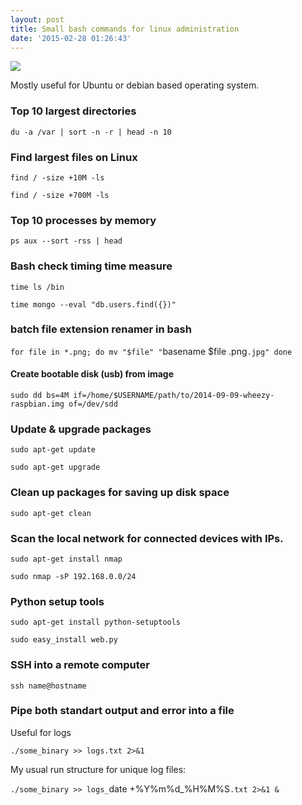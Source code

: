 ```yaml
---
layout: post
title: Small bash commands for linux administration
date: '2015-02-28 01:26:43'
---
```


[![](https://distilleryimage3-a.akamaihd.net/fac1ecea8f6111e2b3e122000a1f9a4f_7.jpg)](https://instagram.com/uhakan/)

Mostly useful for Ubuntu or debian based operating system.

### Top 10 largest directories

`du -a /var | sort -n -r | head -n 10`

### Find largest files on Linux

`find / -size +10M -ls`

`find / -size +700M -ls`

### Top 10 processes by memory 

`ps aux --sort -rss | head`


### Bash check timing time measure

`time ls /bin`

`time mongo --eval "db.users.find({})"`

### batch file extension renamer in bash

`for file in *.png; do
    mv "$file" "`basename $file .png`.jpg"
done`

#### Create bootable disk (usb) from image

`sudo dd bs=4M if=/home/$USERNAME/path/to/2014-09-09-wheezy-raspbian.img of=/dev/sdd`

### Update & upgrade packages

`sudo apt-get update`

`sudo apt-get upgrade`

### Clean up packages for saving up disk space

`sudo apt-get clean`

### Scan the local network for connected devices with IPs.

`sudo apt-get install nmap`

`sudo nmap -sP 192.168.0.0/24`


### Python setup tools

`sudo apt-get install python-setuptools`

`sudo easy_install web.py`

### SSH into a remote computer
`ssh name@hostname`

### Pipe both standart output and error into a file
Useful for logs

`./some_binary >> logs.txt 2>&1`

My usual run structure for unique log files:

`./some_binary >> logs_`date +%Y%m%d_%H%M%S`.txt 2>&1 &`